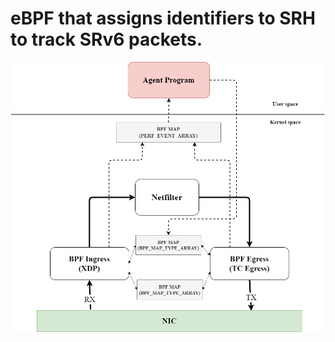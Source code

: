 # eBPF that assigns identifiers to SRH to track SRv6 packets.

![architecture](./docs/images/network_flow.drawio.png)

